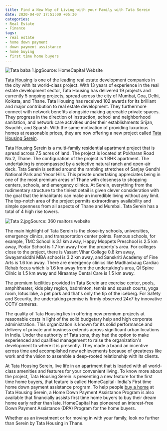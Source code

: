 ```yaml
---
title: Find a New Way of Living with your Family with Tata Serein
date: 2020-04-07 17:51:00 +05:30
categories:
- Real Estate
- Finance
tags:
- real estate
- home down payment
- down payment assistance
- home buying
- first time home buyers
---
```


![Tata baba 1.jpg](/uploads/Tata%20baba%201.jpg)Source: HomeCapital Website

[Tata Housing](https://homecapital.in/offering/developers/tata-housing-private-limited) is one of the leading real estate development companies in the city with its world-class project. With 13 years of experience in the real estate development sector, Tata Housing has delivered 19 projects and currently 5 ongoing projects, spread across the city of Mumbai, Goa, Delhi, Kolkata, and Thane. Tata Housing has received 102 awards for its brilliant and major contribution to real estate development. They furthermore connect with network benefits alongside making agreeable private spaces. They progress in the direction of instruction, school and neighborhood sanitation, and network care activities under their establishments Srijan, Swachh, and Sparsh. With the same motivation of providing luxurious homes at reasonable prices, they are now offering a new project called [Tata Housing Serein](https://homecapital.in/property/45/tata-housing-serein-1-bhk).

Tata Housing Serein is a multi-family residential apartment project that is spread across 7.5 acres of land. The project is located at Pokharan Road No.2, Thane. The configuration of the project is 1 BHK apartment. The undertaking is encompassed by a selective natural ranch and open-air deck. Tata Serein is settled around the rambling stretches of Sanjay Gandhi National Park and Yeoor Hills. This private undertaking appreciates being in one of the most premium areas of Thane with closeness to shopping centers, schools, and emergency clinics. At Serein, everything from the rudimentary structure to the tiniest detail is given clever consideration with the goal that the inhabitants can make an incredible living without any limit. The top-notch area of the project permits extraordinary availability and simple openness from all aspects of Thane and Mumbai. Tata Serein has a total of 4 high rise towers.

![Tata 2.jpg](/uploads/Tata%202.jpg)Source: 360 realtors website

The main highlight of Tata Serein is the close-by schools, universities, emergency clinics, and transportation center points. Famous schools, for example, TMC School is 3.1 km away, Happy Moppets Preschool is 2.5 km away, Podar School is 1.7 km away from the property's area. For colleges close to the project, there is Vasant Vihar College 0.8 km away, Swayamsiddhi MBA school is 3.2 km away, and Sanskriti Academy of Fine Arts is 1.6 km away. There are emergency clinics like Madhavbaug Cardiac Rehab focus which is 1.6 km away from the undertaking's area, QI Spine Clinic is 1.5 km away and Niraamay Dental Care is 1.5 km away.

The premium facilities provided in Tata Serein are exercise center, pools, amphitheater, kids play region, badminton, tennis and squash courts, yoga room, lotus lake, a pet park and that's only the tip of the iceberg. For Safety and Security, the undertaking premise is firmly observed 24x7 by innovative CCTV cameras.

The quality of Tata Housing lies in offering new premium projects at reasonable costs in light of the solid budgetary help and high corporate administration. This organization is known for its solid performance and delivery of private and business extends across significant urban locations in India. Under the authority of Tata sons, they had the option to make experienced and qualified management to raise the organization's development to where it is presently. They made a brand an incentive across time and accomplished new achievements because of greatness like work and the vision to assemble a deep-rooted relationship with its clients.

At Tata Housing Serein, live life in an apartment that is loaded with all world-class amenities and features for your convenient living. To know more about the project, Tata Housing Serein is presenting a new feature for the first time home buyers, that feature is called HomeCapital- India's First time home down payment assistance program. To help people [buy a home](https://homecapital.in/program) at Tata Housing Serein, a Home Down Payment Assistance Program is also available that financially assists first time home buyers to buy their dream home early rather than late. HomeCapital has pioneered an interest-free Down Payment Assistance (DPA) Program for the home buyers.

Whether as an investment or for moving in with your family, look no further than Serein by Tata Housing in Thane.